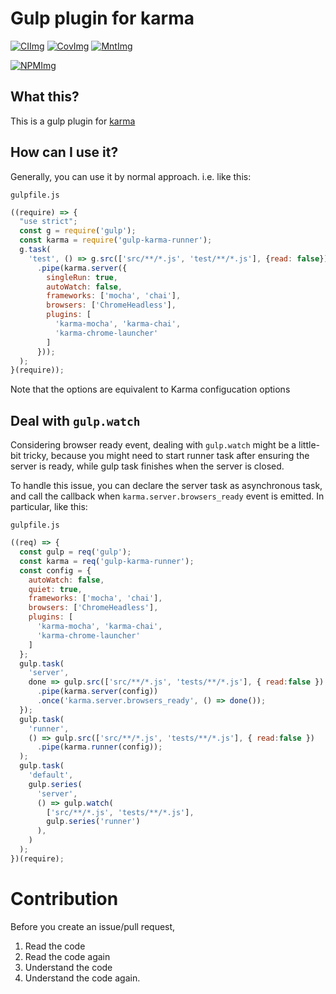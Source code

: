 # Gulp plugin for karma

[![CIImg]][CILink] [![CovImg]][CovLink] [![MntImg]][MntLink]

[![NPMImg]][NPMLink]

[CIImg]: https://travis-ci.org/Forumouth/gulp-karma-runner.svg?branch=master
[CILink]: https://travis-ci.org/Forumouth/gulp-karma-runner
[NPMImg]: https://nodei.co/npm/gulp-karma-runner.png?downloads=true&downloadRank=true&stars=true
[NPMLink]: https://nodei.co/npm/gulp-karma-runner/
[MntImg]: https://api.codeclimate.com/v1/badges/9f62776a481df3001f7a/maintainability
[MntLink]: https://codeclimate.com/github/Forumouth/gulp-karma-runner/maintainability
[CovImg]: https://api.codeclimate.com/v1/badges/9f62776a481df3001f7a/test_coverage
[CovLink]: https://codeclimate.com/github/Forumouth/gulp-karma-runner/test_coverage

## What this?
This is a gulp plugin for [karma](http://karma-runner.github.io/)

## How can I use it?
Generally, you can use it by normal approach. i.e. like this:

`gulpfile.js`
```javascript
((require) => {
  "use strict";
  const g = require('gulp');
  const karma = require('gulp-karma-runner');
  g.task(
    'test', () => g.src(['src/**/*.js', 'test/**/*.js'], {read: false})
      .pipe(karma.server({
        singleRun: true,
        autoWatch: false,
        frameworks: ['mocha', 'chai'],
        browsers: ['ChromeHeadless'],
        plugins: [
          'karma-mocha', 'karma-chai',
          'karma-chrome-launcher'
        ]
      }));
  );
}(require));
```
Note that the options are equivalent to Karma configucation options

## Deal with `gulp.watch`
Considering browser ready event, dealing with `gulp.watch` might be a
little-bit tricky, because you might need to start runner task after ensuring
the server is ready, while gulp task finishes when the server is closed.

To handle this issue, you can declare the server task as asynchronous task,
and call the callback when `karma.server.browsers_ready` event is emitted.
In particular, like this:

`gulpfile.js`
```javascript
((req) => {
  const gulp = req('gulp');
  const karma = req('gulp-karma-runner');
  const config = {
    autoWatch: false,
    quiet: true,
    frameworks: ['mocha', 'chai'],
    browsers: ['ChromeHeadless'],
    plugins: [
      'karma-mocha', 'karma-chai',
      'karma-chrome-launcher'
    ]
  };
  gulp.task(
    'server',
    done => gulp.src(['src/**/*.js', 'tests/**/*.js'], { read:false })
      .pipe(karma.server(config))
      .once('karma.server.browsers_ready', () => done());
  });
  gulp.task(
    'runner',
    () => gulp.src(['src/**/*.js', 'tests/**/*.js'], { read:false })
      .pipe(karma.runner(config));
  );
  gulp.task(
    'default',
    gulp.series(
      'server',
      () => gulp.watch(
        ['src/**/*.js', 'tests/**/*.js'],
        gulp.series('runner')
      ),
    )
  );
})(require);
```

# Contribution
Before you create an issue/pull request,

1. Read the code
2. Read the code again
3. Understand the code
4. Understand the code again.
